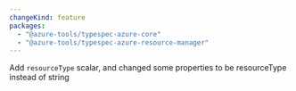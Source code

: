 ```yaml
---
changeKind: feature
packages:
  - "@azure-tools/typespec-azure-core"
  - "@azure-tools/typespec-azure-resource-manager"
---
```


Add `resourceType` scalar, and changed some properties to be resourceType instead of string
